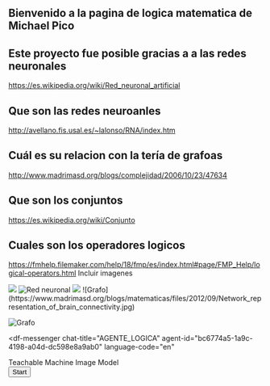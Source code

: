 ## Bienvenido a la pagina de logica matematica de Michael Pico
## Este proyecto fue posible gracias a a las redes neuronales
https://es.wikipedia.org/wiki/Red_neuronal_artificial
## Que son las redes neuroanles
http://avellano.fis.usal.es/~lalonso/RNA/index.htm
## Cuál es su relacion con la tería de grafoas
http://www.madrimasd.org/blogs/complejidad/2006/10/23/47634
## Que son los conjuntos
https://es.wikipedia.org/wiki/Conjunto
## Cuales son los operadores logicos
https://fmhelp.filemaker.com/help/18/fmp/es/index.html#page/FMP_Help/logical-operators.html
Incluir imagenes

<img src="https://www.ecured.cu/images/e/e4/Operadores_logicos.png">
<img src="https://andromedavaluecapital.com/wp-content/uploads/2018/02/neuronal-network-1024x585.jpg" alt="Red neuronal">
<img src="https://i.ytimg.com/vi/a_tXDYOiqvI/maxresdefault.jpg">
![Grafo](https://www.madrimasd.org/blogs/matematicas/files/2012/09/Network_representation_of_brain_connectivity.jpg)




![Grafo](https://www.madrimasd.org/blogs/matematicas/files/2012/09/Network_representation_of_brain_connectivity.jpg)
<script src="https://www.gstatic.com/dialogflow-console/fast/messenger/bootstrap.js?v=1"></script>
<df-messenger
  chat-title="AGENTE_LOGICA"
  agent-id="bc6774a5-1a9c-4198-a04d-dc598e8a9ab0"
  language-code="en"
></df-messenger>

<div>Teachable Machine Image Model</div>
<button type="button" onclick="init()">Start</button>
<div id="webcam-container"></div>
<div id="label-container"></div>
<script src="https://cdn.jsdelivr.net/npm/@tensorflow/tfjs@1.3.1/dist/tf.min.js"></script>
<script src="https://cdn.jsdelivr.net/npm/@teachablemachine/image@0.8/dist/teachablemachine-image.min.js"></script>
<script type="text/javascript">
    // More API functions here:
    // https://github.com/googlecreativelab/teachablemachine-community/tree/master/libraries/image

    // the link to your model provided by Teachable Machine export panel
    const URL = "https://teachablemachine.withgoogle.com/models/V-im73h60/";

    let model, webcam, labelContainer, maxPredictions;

    // Load the image model and setup the webcam
    async function init() {
        const modelURL = URL + "model.json";
        const metadataURL = URL + "metadata.json";

        // load the model and metadata
        // Refer to tmImage.loadFromFiles() in the API to support files from a file picker
        // or files from your local hard drive
        // Note: the pose library adds "tmImage" object to your window (window.tmImage)
        model = await tmImage.load(modelURL, metadataURL);
        maxPredictions = model.getTotalClasses();

        // Convenience function to setup a webcam
        const flip = true; // whether to flip the webcam
        webcam = new tmImage.Webcam(200, 200, flip); // width, height, flip
        await webcam.setup(); // request access to the webcam
        await webcam.play();
        window.requestAnimationFrame(loop);

        // append elements to the DOM
        document.getElementById("webcam-container").appendChild(webcam.canvas);
        labelContainer = document.getElementById("label-container");
        for (let i = 0; i < maxPredictions; i++) { // and class labels
            labelContainer.appendChild(document.createElement("div"));
        }
    }

    async function loop() {
        webcam.update(); // update the webcam frame
        await predict();
        window.requestAnimationFrame(loop);
    }

    // run the webcam image through the image model
    async function predict() {
        // predict can take in an image, video or canvas html element
        const prediction = await model.predict(webcam.canvas);
        for (let i = 0; i < maxPredictions; i++) {
            const classPrediction =
                prediction[i].className + ": " + prediction[i].probability.toFixed(2);
            labelContainer.childNodes[i].innerHTML = classPrediction;
        }
    }
</script>
